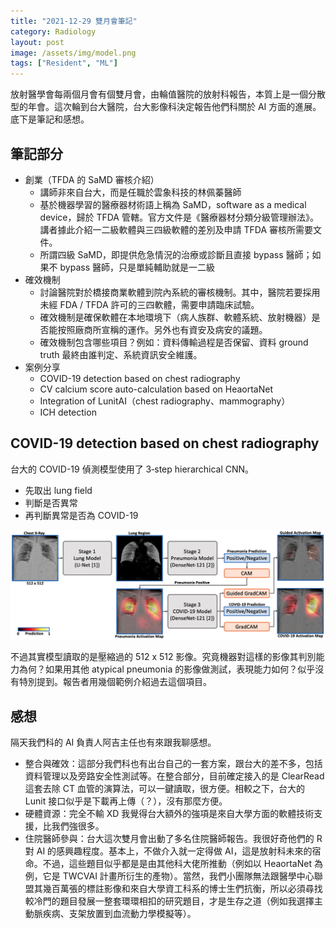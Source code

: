 ```yaml
---
title: "2021-12-29 雙月會筆記"
category: Radiology
layout: post
image: /assets/img/model.png
tags: ["Resident", "ML"]
---
```


放射醫學會每兩個月會有個雙月會，由輪值醫院的放射科報告，本質上是一個分散型的年會。這次輪到台大醫院，台大影像科決定報告他們科關於 AI 方面的進展。底下是筆記和感想。

## 筆記部分

- 創業（TFDA 的 SaMD 審核介紹）
  - 講師非來自台大，而是任職於雲象科技的林佩蓁醫師
  - 基於機器學習的醫療器材術語上稱為 SaMD，software as a medical device，歸於 TFDA 管轄。官方文件是《醫療器材分類分級管理辦法》。講者據此介紹一二級軟體與三四級軟體的差別及申請 TFDA 審核所需要文件。
  - 所謂四級 SaMD，即提供危急情況的治療或診斷且直接 bypass 醫師；如果不 bypass 醫師，只是單純輔助就是一二級
- 確效機制
  - 討論醫院對於橋接商業軟體到院內系統的審核機制。其中，醫院若要採用未經 FDA / TFDA 許可的三四軟體，需要申請臨床試驗。
  - 確效機制是確保軟體在本地環境下（病人族群、軟體系統、放射機器）是否能按照廠商所宣稱的運作。另外也有資安及病安的議題。
  - 確效機制包含哪些項目？例如：資料傳輸過程是否保留、資料 ground truth 最終由誰判定、系統資訊安全維護。
- 案例分享
  - COVID-19 detection based on chest radiography
  - CV calcium score auto-calculation based on HeaortaNet
  - Integration of LunitAI（chest radiography、mammography）
  - ICH detection

## COVID-19 detection based on chest radiography

台大的 COVID-19 偵測模型使用了 3‑step hierarchical CNN。

- 先取出 lung field
- 判斷是否異常
- 再判斷異常是否為 COVID-19

![Model](/assets/img/model.png)

不過其實模型讀取的是壓縮過的 512 x 512 影像。究竟機器對這樣的影像其判別能力為何？如果用其他 atypical pneumonia 的影像做測試，表現能力如何？似乎沒有特別提到。報告者用幾個範例介紹過去這個項目。

## 感想

隔天我們科的 AI 負責人阿吉主任也有來跟我聊感想。

- 整合與確效：這部分我們科也有出台自己的一套方案，跟台大的差不多，包括資料管理以及旁路安全性測試等。在整合部分，目前確定接入的是 ClearRead 這套去除 CT 血管的演算法，可以一鍵讀取，很方便。相較之下，台大的 Lunit 接口似乎是下載再上傳（？），沒有那麼方便。
- 硬體資源：完全不輸 XD 我覺得台大額外的強項是來自大學方面的軟體技術支援，比我們強很多。
- 住院醫師參與：台大這次雙月會出動了多名住院醫師報告。我很好奇他們的 R 對 AI 的感興趣程度。基本上，不做介入就一定得做 AI，這是放射科未來的宿命。不過，這些題目似乎都是是由其他科大佬所推動（例如以 HeaortaNet 為例，它是 TWCVAI 計畫所衍生的產物）。當然，我們小團隊無法跟醫學中心聯盟其幾百萬張的標註影像和來自大學資工科系的博士生們抗衡，所以必須尋找較冷門的題目發展一整套環環相扣的研究題目，才是生存之道（例如我選擇主動脈疾病、支架放置到血流動力學模擬等）。
